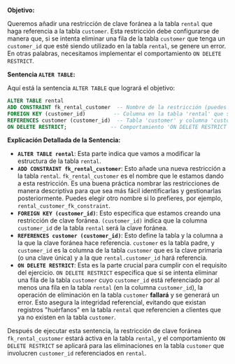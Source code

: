 
**Objetivo:**

Queremos añadir una restricción de clave foránea a la tabla `rental` que haga referencia a la tabla `customer`. Esta restricción debe configurarse de manera que, si se intenta eliminar una fila de la tabla `customer` que tenga un `customer_id` que esté siendo utilizado en la tabla `rental`, se genere un error. En otras palabras, necesitamos implementar el comportamiento `ON DELETE RESTRICT`.

**Sentencia `ALTER TABLE`:**

Aquí está la sentencia `ALTER TABLE` que logrará el objetivo:

```sql
ALTER TABLE rental
ADD CONSTRAINT fk_rental_customer  -- Nombre de la restricción (puedes elegir otro nombre descriptivo)
FOREIGN KEY (customer_id)         -- Columna en la tabla 'rental' que será la clave foránea
REFERENCES customer (customer_id)  -- Tabla 'customer' y columna 'customer_id' a la que hace referencia
ON DELETE RESTRICT;              -- Comportamiento 'ON DELETE RESTRICT'
```

**Explicación Detallada de la Sentencia:**

*   **`ALTER TABLE rental`**:  Esta parte indica que vamos a modificar la estructura de la tabla `rental`.
*   **`ADD CONSTRAINT fk_rental_customer`**:  Esto añade una nueva restricción a la tabla `rental`.  `fk_rental_customer` es el nombre que le estamos dando a esta restricción. Es una buena práctica nombrar las restricciones de manera descriptiva para que sea más fácil identificarlas y gestionarlas posteriormente.  Puedes elegir otro nombre si lo prefieres, por ejemplo, `rental_customer_fk_constraint`.
*   **`FOREIGN KEY (customer_id)`**:  Esto especifica que estamos creando una restricción de clave foránea.  `(customer_id)` indica que la columna `customer_id` de la tabla `rental` será la clave foránea.
*   **`REFERENCES customer (customer_id)`**:  Esto define la tabla y la columna a la que la clave foránea hace referencia.  `customer` es la tabla padre, y `customer_id` es la columna de la tabla `customer` que es la clave primaria (o una clave única) y a la que `rental.customer_id` hará referencia.
*   **`ON DELETE RESTRICT`**: Esta es la parte crucial para cumplir con el requisito del ejercicio.  `ON DELETE RESTRICT`  especifica que si se intenta eliminar una fila de la tabla `customer` cuyo `customer_id` está referenciado por al menos una fila en la tabla `rental` (en la columna `customer_id`), la operación de eliminación en la tabla `customer` **fallará** y se generará un error.  Esto asegura la integridad referencial, evitando que existan registros "huérfanos" en la tabla `rental` que referencien a clientes que ya no existen en la tabla `customer`.


Después de ejecutar esta sentencia, la restricción de clave foránea `fk_rental_customer` estará activa en la tabla `rental`, y el comportamiento `ON DELETE RESTRICT` se aplicará para las eliminaciones en la tabla `customer` que involucren `customer_id` referenciados en `rental`.

